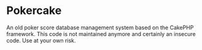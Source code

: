 # Pokercake

An old poker score database  management system based on the CakePHP framework.
This code is not maintained anymore and certainly an insecure code.
Use at your own risk.
